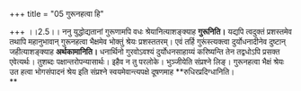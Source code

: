 +++
title = "05 गुरूनहत्वा हि"

+++
।।2.5।। ननु युद्धोद्यतानां गुरूणामपि वधः श्रेयानित्याशङ्क्याह
**गुरूनिति।** यद्यपि त्वदुक्तं प्रशस्तमेव तथापि महानुभावान् गुरूनहत्वा
भैक्षमेव भोक्तुं श्रेयः प्रशस्ततरम्। एवं तर्हि गुरूंस्त्यक्त्वा
दुर्योधनादीनेव दुष्टान् जहीत्याशङ्क्याह **अर्थकामानिति।** धनार्थिनो
गुरवोऽवश्यं दुर्योधनसाहाय्यं करिष्यन्ति तेन तद्वधोऽपि प्रसक्त
एवेत्यर्थः। तुशब्दः पक्षान्तरोपन्यासार्थः। इहैव न तु परलोके। भुञ्जीयेति
संप्रश्ने लिङ्। गुरूनहत्वा भैक्षं श्रेयः उत हत्वा भोगसंपादनं श्रेय इति
संप्रश्ने स्वयमेवान्त्यपक्षे दूषणमाह **रुधिरप्रदिग्धानिति।  
**
